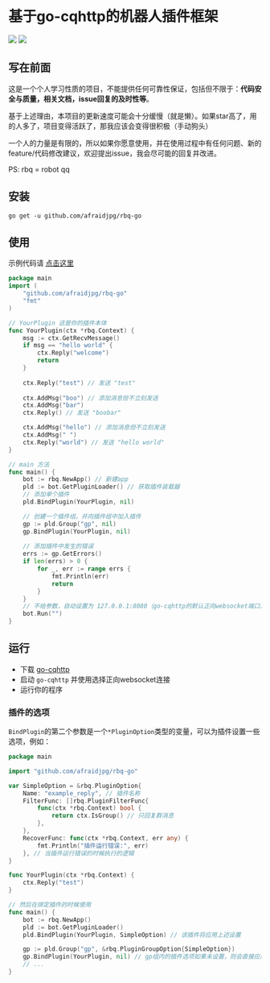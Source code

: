 <h1>基于go-cqhttp的机器人插件框架</h1>


![](https://img.shields.io/badge/go-v1.18%2B-blue)
[![](https://img.shields.io/badge/go--cqhttp-v1.0.0-orange)](https://github.com/Mrs4s/go-cqhttp)

<h2>写在前面</h2>

这是一个个人学习性质的项目，不能提供任何可靠性保证，包括但不限于：**代码安全与质量，相关文档，issue回复的及时性等**。

基于上述理由，本项目的更新速度可能会十分缓慢（就是懒）。如果star高了，用的人多了，项目变得活跃了，那我应该会变得很积极（手动狗头）

一个人的力量是有限的，所以如果你愿意使用，并在使用过程中有任何问题、新的feature/代码修改建议，欢迎提出issue，我会尽可能的回复并改进。

PS: rbq = robot qq

<h2>安装</h2>

```
go get -u github.com/afraidjpg/rbq-go
```

<h2>使用</h2>

示例代码请 [点击这里](./example)

```go
package main
import (
	"github.com/afraidjpg/rbq-go"
	"fmt"
)

// YourPlugin 这是你的插件本体
func YourPlugin(ctx *rbq.Context) {
	msg := ctx.GetRecvMessage()
	if msg == "hello world" {
		ctx.Reply("welcome")
		return 
    }
	
    ctx.Reply("test") // 发送 "test"
    
    ctx.AddMsg("boo") // 添加消息但不立刻发送
    ctx.AddMsg("bar")
    ctx.Reply() // 发送 "boobar"

    ctx.AddMsg("hello") // 添加消息但不立刻发送
    ctx.AddMsg(" ")
    ctx.Reply("world") // 发送 "hello world"
}

// main 方法
func main() {
    bot := rbq.NewApp() // 新建app
    pld := bot.GetPluginLoader() // 获取插件装载器
    // 添加单个插件
    pld.BindPlugin(YourPlugin, nil)

    // 创建一个插件组，并向插件组中加入插件
    gp := pld.Group("gp", nil)
    gp.BindPlugin(YourPlugin, nil)
    
    // 添加插件中发生的错误
    errs := gp.GetErrors()
    if len(errs) > 0 {
        for _, err := range errs {
            fmt.Println(err)
			return
        }
    }
    // 不给参数，自动设置为 127.0.0.1:8080（go-cqhttp的默认正向websocket端口）
    bot.Run("") 
}
```

<h2>运行</h2>

- 下载 [go-cqhttp](https://github.com/Mrs4s/go-cqhttp/releases)
- 启动 `go-cqhttp` 并使用选择正向websocket连接
- 运行你的程序


### 插件的选项

`BindPlugin`的第二个参数是一个`*PluginOption`类型的变量，可以为插件设置一些选项，例如：
```go
package main

import "github.com/afraidjpg/rbq-go"

var SimpleOption = &rbq.PluginOption{
    Name: "example_reply", // 插件名称
    FilterFunc: []rbq.PluginFilterFunc{
        func(ctx *rbq.Context) bool {
            return ctx.IsGroup() // 只回复群消息
        },
    },
    RecoverFunc: func(ctx *rbq.Context, err any) {
        fmt.Println("插件运行错误:", err)
    }, // 当插件运行错误的时候执行的逻辑
}

func YourPlugin(ctx *rbq.Context) {
    ctx.Reply("test")
}

// 然后在绑定插件的时候使用
func main() {
    bot := rbq.NewApp()
    pld := bot.GetPluginLoader()
    pld.BindPlugin(YourPlugin, SimpleOption) // 该插件将应用上述设置

    gp := pld.Group("gp", &rbq.PluginGroupOption{SimpleOption})
    gp.BindPlugin(YourPlugin, nil) // gp组内的插件选项如果未设置，则会直接应用gp组的选项
    // ...
}

```

